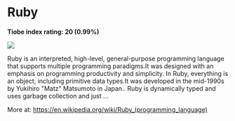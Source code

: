 # Ruby
**Tiobe index rating: 20 (0.99%)**



![](https://images.vexels.com/media/users/3/166485/isolated/lists/d4061b653e6ba02ad0afdc79e0315a25-ruby-programming-language-icon.png)

Ruby is an interpreted, high-level, general-purpose programming language that supports multiple programming paradigms.It was designed with an emphasis on programming productivity and simplicity. In Ruby, everything is an object, including primitive data types.It was developed in the mid-1990s by Yukihiro "Matz" Matsumoto in Japan.. Ruby is dynamically typed and uses garbage collection and just ...

More at: https://en.wikipedia.org/wiki/Ruby_(programming_language)
